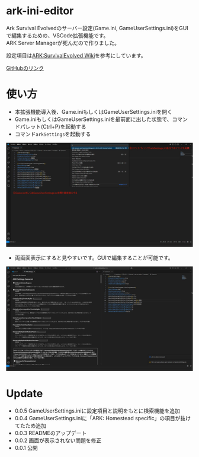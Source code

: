 # ark-ini-editor
Ark Survival Evolvedのサーバー設定(Game.ini, GameUserSettings.ini)をGUIで編集するための、VSCode拡張機能です。  
ARK Server Managerが死んだので作りました。  

設定項目は[ARK:SurvivalEvolved Wiki](https://ark.fandom.com/ja/wiki/%E3%82%B5%E3%83%BC%E3%83%90%E3%83%BC%E6%A7%8B%E6%88%90)を参考にしています。  

[GitHubのリンク](https://github.com/Seaoftrees08/ark-ini-editor)

# 使い方
- 本拡張機能導入後、Game.iniもしくはGameUserSettings.iniを開く
- Game.iniもしくはGameUserSettings.iniを最前面に出した状態で、コマンドパレット(Ctrl+P)を起動する
- コマンド`arkSettings`を起動する  
<img src="https://raw.githubusercontent.com/Seaoftrees08/ark-ini-editor/refs/heads/master/dock_img/ark-ini-desc1.jpg">

- 両画面表示にすると見やすいです。GUIで編集することが可能です。
<img src="https://raw.githubusercontent.com/Seaoftrees08/ark-ini-editor/refs/heads/master/dock_img/ark-ini-desc2.jpg">


# Update
- 0.0.5 GameUserSettings.iniに設定項目と説明をもとに検索機能を追加
- 0.0.4 GameUserSettings.iniに「ARK: Homestead specific」の項目が抜けてたため追加
- 0.0.3 READMEのアップデート
- 0.0.2 画面が表示されない問題を修正
- 0.0.1 公開


